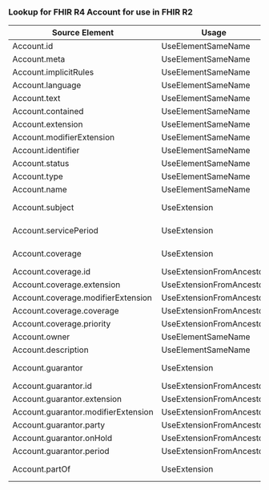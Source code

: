 ### Lookup for FHIR R4 Account for use in FHIR R2

| Source Element | Usage | Target |
| -------------- | ----- | ------ |
| Account.id | UseElementSameName | Account.id |
| Account.meta | UseElementSameName | Account.meta |
| Account.implicitRules | UseElementSameName | Account.implicitRules |
| Account.language | UseElementSameName | Account.language |
| Account.text | UseElementSameName | Account.text |
| Account.contained | UseElementSameName | Account.contained |
| Account.extension | UseElementSameName | Account.extension |
| Account.modifierExtension | UseElementSameName | Account.modifierExtension |
| Account.identifier | UseElementSameName | Account.identifier |
| Account.status | UseElementSameName | Account.status |
| Account.type | UseElementSameName | Account.type |
| Account.name | UseElementSameName | Account.name |
| Account.subject | UseExtension | http://hl7.org/fhir/4.0/StructureDefinition/extension-Account.subject |
| Account.servicePeriod | UseExtension | http://hl7.org/fhir/4.0/StructureDefinition/extension-Account.servicePeriod |
| Account.coverage | UseExtension | http://hl7.org/fhir/4.0/StructureDefinition/extension-Account.coverage |
| Account.coverage.id | UseExtensionFromAncestor | - |
| Account.coverage.extension | UseExtensionFromAncestor | - |
| Account.coverage.modifierExtension | UseExtensionFromAncestor | - |
| Account.coverage.coverage | UseExtensionFromAncestor | - |
| Account.coverage.priority | UseExtensionFromAncestor | - |
| Account.owner | UseElementSameName | Account.owner |
| Account.description | UseElementSameName | Account.description |
| Account.guarantor | UseExtension | http://hl7.org/fhir/4.0/StructureDefinition/extension-Account.guarantor |
| Account.guarantor.id | UseExtensionFromAncestor | - |
| Account.guarantor.extension | UseExtensionFromAncestor | - |
| Account.guarantor.modifierExtension | UseExtensionFromAncestor | - |
| Account.guarantor.party | UseExtensionFromAncestor | - |
| Account.guarantor.onHold | UseExtensionFromAncestor | - |
| Account.guarantor.period | UseExtensionFromAncestor | - |
| Account.partOf | UseExtension | http://hl7.org/fhir/4.0/StructureDefinition/extension-Account.partOf |
